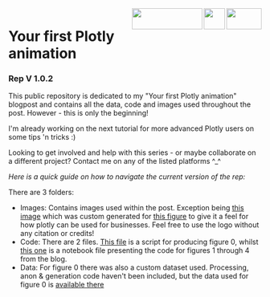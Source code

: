 <a href = "https://github.com/Alex-Caian/" target="_blank">
    <img src = "https://foundations.projectpythia.org/_images/GitHub-logo.png?raw=True" width=70 height=42 align="right"/>
</a>
<a href = "https://www.linkedin.com/in/alex-caian-1519b4223/" target="_blank">
    <img src = "https://upload.wikimedia.org/wikipedia/commons/thumb/c/ca/LinkedIn_logo_initials.png/640px-LinkedIn_logo_initials.png?raw=True" width="42" height="42" align="right"/>
</a>
<a href = "https://medium.com/@alexcaian" target="_blank">
    <img src = "https://miro.medium.com/v2/resize:fit:8978/1*s986xIGqhfsN8U--09_AdA.png?raw=True" width = 140 height=42 align="right"/>
</a>

# Your first Plotly animation
### Rep V 1.0.2

This public repository is dedicated to my "Your first Plotly animation" blogpost and contains all the data, code and images used throughout the post. However - this is only the beginning!

I'm already working on the next tutorial for more advanced Plotly users on some tips 'n tricks :)

Looking to get involved and help with this series - or maybe collaborate on a different project? Contact me on any of the listed platforms ^_^ 



_Here is a quick guide on how to navigate the current version of the rep:_

There are 3 folders:

* Images: Contains images used within the post. Exception being [this image](https://github.com/Alex-Caian/Plotly_demo/blob/main/Images/starseek.png) which was custom generated for [this figure](https://github.com/Alex-Caian/Plotly_demo/blob/main/Code/Radar_script.py) to give it a feel for how plotly can be used for businesses. Feel free to use the logo without any citation or credits!
* Code: There are 2 files. [This file](https://github.com/Alex-Caian/Plotly_demo/blob/main/Code/Radar_script.py) is a script for producing figure 0, whilst [this one](https://github.com/Alex-Caian/Plotly_demo/blob/main/Code/Plotly%20Demo.ipynb) is a notebook file presenting the code for figures 1 through 4 from the blog.
* Data: For figure 0 there was also a custom dataset used. Processing, anon & generation code haven't been included, but the data used for figure 0 is [available there](https://github.com/Alex-Caian/Plotly_demo/blob/main/Data/Demo_data_plotly.csv)